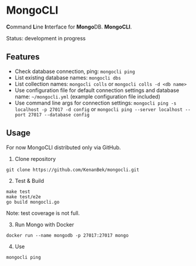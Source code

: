 # MongoCLI

**C**ommand **L**ine **I**nterface for **Mongo**DB. **MongoCLI**.

Status: development in progress

## Features

- Check database connection, ping: `mongocli ping`
- List existing database names: `mongocli dbs`
- List collection names: `mongocli colls` or `mongocli colls -d <db name>`
- Use configuration file for default connection settings and database name: `~/mongocli.yml` (example configuration file included)
- Use command line args for connection settings: `mongocli ping -s localhost -p 27017 -d config` or `mongocli ping --server localhost --port 27017 --database config`

## Usage

For now MongoCLI distributed only via GitHub.

1. Clone repository

```
git clone https://github.com/KenanBek/mongocli.git
```

2. Test & Build

```
make test
make test/e2e
go build mongocli.go
```
Note: test coverage is not full.

3. Run Mongo with Docker

```
docker run --name mongodb -p 27017:27017 mongo
```

4. Use

```
mongocli ping
```
